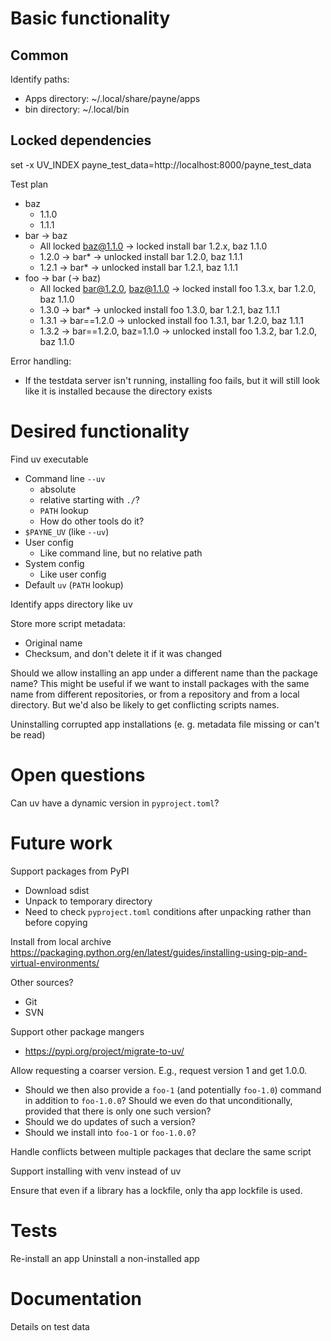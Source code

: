# Basic functionality

## Common

Identify paths:
  * Apps directory: ~/.local/share/payne/apps
  * bin directory: ~/.local/bin


## Locked dependencies

set -x UV_INDEX payne_test_data=http://localhost:8000/payne_test_data

Test plan
  * baz
    * 1.1.0
    * 1.1.1
  * bar -> baz
    * All locked baz@1.1.0 -> locked   install bar 1.2.x, baz 1.1.0
    * 1.2.0 -> bar*        -> unlocked install bar 1.2.0, baz 1.1.1
    * 1.2.1 -> bar*        -> unlocked install bar 1.2.1, baz 1.1.1
  * foo -> bar (-> baz)
    * All locked bar@1.2.0, baz@1.1.0 -> locked   install foo 1.3.x, bar 1.2.0, baz 1.1.0
    * 1.3.0 -> bar*                   -> unlocked install foo 1.3.0, bar 1.2.1, baz 1.1.1
    * 1.3.1 -> bar==1.2.0             -> unlocked install foo 1.3.1, bar 1.2.0, baz 1.1.1
    * 1.3.2 -> bar==1.2.0, baz=1.1.0  -> unlocked install foo 1.3.2, bar 1.2.0, baz 1.1.0

Error handling:
  * If the testdata server isn't running, installing foo fails, but it will
    still look like it is installed because the directory exists


# Desired functionality

Find uv executable
  * Command line `--uv`
    * absolute
    * relative starting with `./`?
    * `PATH` lookup
    * How do other tools do it?
  * `$PAYNE_UV` (like `--uv`)
  * User config
    * Like command line, but no relative path
  * System config
    * Like user config
  * Default `uv` (`PATH` lookup)

Identify apps directory like uv

Store more script metadata:
  * Original name
  * Checksum, and don't delete it if it was changed

Should we allow installing an app under a different name than the package name?
This might be useful if we want to install packages with the same name from
different repositories, or from a repository and from a local directory. But
we'd also be likely to get conflicting scripts names.

Uninstalling corrupted app installations (e. g. metadata file missing or can't
be read)


# Open questions

Can uv have a dynamic version in `pyproject.toml`? 


# Future work

Support packages from PyPI
  * Download sdist
  * Unpack to temporary directory
  * Need to check `pyproject.toml` conditions after unpacking rather than before
    copying

Install from local archive
https://packaging.python.org/en/latest/guides/installing-using-pip-and-virtual-environments/

Other sources?
  * Git
  * SVN

Support other package mangers
  * https://pypi.org/project/migrate-to-uv/

Allow requesting a coarser version. E.g., request version 1 and get 1.0.0.
  * Should we then also provide a `foo-1` (and potentially `foo-1.0`) command in
    addition to `foo-1.0.0`? Should we even do that unconditionally, provided
    that there is only one such version?
  * Should we do updates of such a version?
  * Should we install into `foo-1` or `foo-1.0.0`?

Handle conflicts between multiple packages that declare the same script

Support installing with venv instead of uv

Ensure that even if a library has a lockfile, only tha app lockfile is used.


# Tests

Re-install an app
Uninstall a non-installed app


# Documentation

Details on test data
